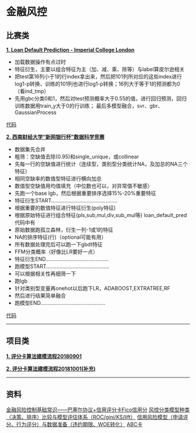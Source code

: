 # 金融风控

## 比赛类

[**1. Loan Default Prediction - Imperial College London**](https://www.kaggle.com/c/loan-default-prediction)

 - 加载数据操作有点过时
 - 特征衍生，主要以组合特征为主（加、减、乘、除等）与label算皮尔逊相关
 - 把test第16列小于1的行index拿出来，然后把101列所对应的这些index进行log1-p转换、训练的101列也进行log1-p转换；16列大于等于1的预测都为0（看ind_tmp）
 - 先用gbc分类0和1，然后对test预测概率大于0.55的值，进行回归预测，回归训练数据用train_y大于0的行训练；
 最后多模型融合，svr、gbr、GaussianProcess
 
 [代码](code/loan_default_prediction/README.md)
 

[**2. 西南财经大学“新网银行杯”数据科学竞赛**](http://www.dcjingsai.com/common/cmpt/%E8%A5%BF%E5%8D%97%E8%B4%A2%E7%BB%8F%E5%A4%A7%E5%AD%A6%E2%80%9C%E6%96%B0%E7%BD%91%E9%93%B6%E8%A1%8C%E6%9D%AF%E2%80%9D%E6%95%B0%E6%8D%AE%E7%A7%91%E5%AD%A6%E7%AB%9E%E8%B5%9B_%E7%BB%93%E6%9E%9C%E6%8F%90%E4%BA%A4.html)

 - 数据集先合并
 - 粗筛：空缺值去除(0.95)和single_unique，或collinear
 - 先每一行的空缺值进行统计（连续型，类别型分类统计NA，及加总的NA三个特征）
 - 相同空缺率的数值型特征进行横向加总
 - 数值型空缺值用均值填充（中位数也可以，对异常值不敏感）
 - 先跑一个base lgb，然后根据重要排序选择15%-20%重要特征
 - 特征衍生START.............................................
 - 根据重要的数值特征进行特征衍生(poly特征)
 - 根据原始特征进行组合特征(pls,sub,mul,div,sub_mul等) loan_default_pred代码中有
 - 原始数据跑孤立森林，衍生一列-1或1的特征
 - NA的排序特征(行)（optional可能有用）
 - 所有数据处理完后可以跑一下gbdt特征
 - FFM分类概率（好像比LR要好一点）
 - 特征衍生END...........................................
 - 跑模型START...........................................
 - 可以根据相关性再细筛一下
 - 跑lgb
 - 针对类别型变量再onehot以后跑下LR，ADABOOST,EXTRATREE,RF
 - 然后进行结果简单融合
 - 跑模型END............................................
 
[代码](code/西南财经大学_新网银行杯)

---
 
## 项目类

[**1. 评分卡算法建模流程20180901**](评分卡算法建模流程.md)

[**2. 评分卡算法建模流程20181001(补充)**]()

---

## 资料

[金融风险控制基础常识——巴塞尔协议+信用评分卡Fico信用分](https://blog.csdn.net/sinat_26917383/article/details/51720662)
[风控分类模型种类（决策、排序）比较与模型评估体系（ROC/gini/KS/lift）](https://blog.csdn.net/sinat_26917383/article/details/51725102)
[信用风险模型（申请评分、行为评分）与数据准备（违约期限、WOE转化）](https://blog.csdn.net/sinat_26917383/article/details/51721107)
[ABC卡](https://blog.csdn.net/Eason_oracle/article/details/78602914)

